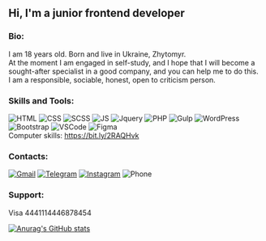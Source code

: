 ## Hi, I'm a junior frontend developer

### Bio:
 I am 18 years old. Born and live in Ukraine, Zhytomyr.  
 At the moment I am engaged in self-study, and I hope that I will become a sought-after specialist in a good company, and you can help me to do this.  
 I am a responsible, sociable, honest, open to criticism person.

### Skills and Tools:
![HTML](https://img.shields.io/badge/-HTML-0D1117?style=for-the-badge&logo=HTML5)
![CSS](https://img.shields.io/badge/-CSS-0D1117?style=for-the-badge&logo=CSS3)
![SCSS](https://img.shields.io/badge/-SCSS-0D1117?style=for-the-badge&logo=SASS)
![JS](https://img.shields.io/badge/-JavaScript-0D1117?style=for-the-badge&logo=Javascript)
![Jquery](https://img.shields.io/badge/-Jquery-0D1117?style=for-the-badge&logo=JQuery)
![PHP](https://img.shields.io/badge/-PHP-0D1117?style=for-the-badge&logo=php)
![Gulp](https://img.shields.io/badge/-Gulp-0D1117?style=for-the-badge&logo=Gulp)
![WordPress](https://img.shields.io/badge/-Wordpress-0D1117?style=for-the-badge&logo=WordPress)
![Bootstrap](https://img.shields.io/badge/-Bootstrap-0D1117?style=for-the-badge&logo=Bootstrap)
![VSCode](https://img.shields.io/badge/-VSCode-0D1117?style=for-the-badge&logo=VisualStudioCode)
![Figma](https://img.shields.io/badge/-Figma-0D1117?style=for-the-badge&logo=Figma)  
 Computer skills: https://bit.ly/2RAQHvk

### Contacts:

[![Gmail](https://img.shields.io/badge/-mail-0D1117?style=for-the-badge&logo=GMAIL)](mailto:invesvirt@gmail.com)
[![Telegram](https://img.shields.io/badge/-Telegram-0D1117?style=for-the-badge&logo=Telegram)](https://t.me/dodius)
[![Instagram](https://img.shields.io/badge/-Instagram-0D1117?style=for-the-badge&logo=instagram)](https://www.instagram.com/awesome_dodik/)
![Phone](https://img.shields.io/badge/-&#128222;+38068376102-0D1117?style=for-the-badge)

### Support:
Visa 4441114446878454

[![Anurag's GitHub stats](https://github-readme-stats.vercel.app/api?username=david-suh&hide=contribs&show_icons=true&theme=tokyonight)](https://github.com/anuraghazra/github-readme-stats)
